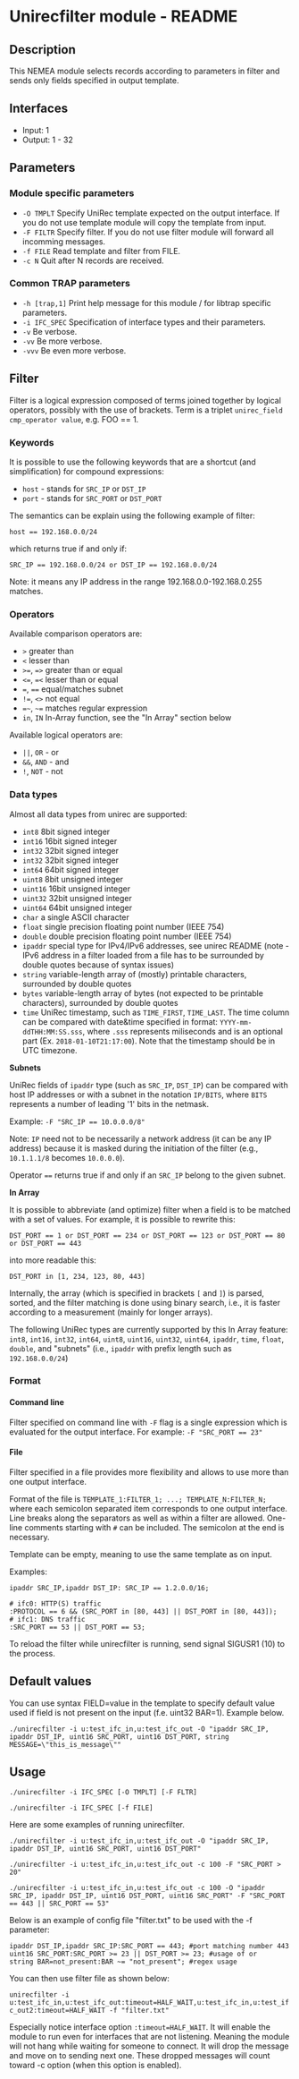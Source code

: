 # Unirecfilter module - README

## Description

This NEMEA module selects records according to parameters in filter
and sends only fields specified in output template.

## Interfaces

- Input: 1
- Output: 1 - 32

## Parameters

### Module specific parameters

- `-O TMPLT` Specify UniRec template expected on the output interface.
    If you do not use template module will copy the template from
    input.
- `-F FILTR` Specify filter.
    If you do not use filter module will forward all incomming
    messages.
- `-f FILE` Read template and filter from FILE.
- `-c N` Quit after N records are received.

### Common TRAP parameters

- `-h [trap,1]` Print help message for this module / for libtrap
  specific parameters.
- `-i IFC_SPEC` Specification of interface types and their parameters.
- `-v` Be verbose.
- `-vv` Be more verbose.
- `-vvv` Be even more verbose.

## Filter

Filter is a logical expression composed of terms joined together by
logical operators, possibly with the use of brackets. Term is a
triplet `unirec_field cmp_operator value`, e.g. FOO == 1.

### Keywords

It is possible to use the following keywords that are a shortcut (and simplification) for compound expressions:

- `host` - stands for `SRC_IP` or `DST_IP`
- `port` - stands for `SRC_PORT` or `DST_PORT`

The semantics can be explain using the following example of filter:

```
host == 192.168.0.0/24
```

which returns true if and only if:

```
SRC_IP == 192.168.0.0/24 or DST_IP == 192.168.0.0/24
```

Note: it means any IP address in the range 192.168.0.0-192.168.0.255 matches.

### Operators

Available comparison operators are:

- `>` greater than
- `<` lesser than
- `>=`, `=>` greater than or equal
- `<=`, `=<` lesser than or equal
- `=`, `==` equal/matches subnet
- `!=`, `<>` not equal
- `=~`, `~=` matches regular expression
- `in`, `IN` In-Array function, see the "In Array" section below

Available logical operators are:

- `||`, `OR` - or
- `&&`, `AND` - and
- `!`, `NOT` - not

### Data types

Almost all data types from unirec are supported:

- `int8` 8bit signed integer
- `int16` 16bit signed integer
- `int32` 32bit signed integer
- `int32` 32bit signed integer
- `int64` 64bit signed integer
- `uint8` 8bit unsigned integer
- `uint16` 16bit unsigned integer
- `uint32` 32bit unsigned integer
- `uint64` 64bit unsigned integer
- `char` a single ASCII character
- `float` single precision floating point number (IEEE 754)
- `double` double precision floating point number (IEEE 754)
- `ipaddr` special type for IPv4/IPv6 addresses, see unirec README
  (note - IPv6 address in a filter loaded from a file has to be
  surrounded by double quotes because of syntax issues)
- `string` variable-length array of (mostly) printable characters,
  surrounded by double quotes
- `bytes` variable-length array of bytes (not expected to be printable
  characters), surrounded by double quotes
- `time` UniRec timestamp, such as `TIME_FIRST`, `TIME_LAST`. The time
  column can be compared with date&time specified in format:
  `YYYY-mm-ddTHH:MM:SS.sss`, where `.sss` represents miliseconds and
  is an optional part (Ex. `2018-01-10T21:17:00`). Note that the
  timestamp should be in UTC timezone.

**Subnets**

UniRec fields of `ipaddr` type (such as `SRC_IP`, `DST_IP`) can be
compared with host IP addresses or with a subnet in the notation
`IP/BITS`, where `BITS` represents a number of leading '1' bits in the
netmask.

Example: `-F "SRC_IP == 10.0.0.0/8"`

Note: `IP` need not to be necessarily a network address (it can be any
IP address) because it is masked during the initiation of the filter
(e.g., `10.1.1.1/8` becomes `10.0.0.0`).

Operator `==` returns true if and only if an `SRC_IP` belong to the
given subnet.

**In Array**

It is possible to abbreviate (and optimize) filter when a field is to be matched
with a set of values.
For example, it is possible to rewrite this:

`DST_PORT == 1 or DST_PORT == 234 or DST_PORT == 123 or DST_PORT == 80 or DST_PORT == 443`

into more readable this:

`DST_PORT in [1, 234, 123, 80, 443]`

Internally, the array (which is specified in brackets `[` and `]`) is parsed, sorted,
and the filter matching is done using binary search, i.e., it is faster
according to a measurement (mainly for longer arrays).

The following UniRec types are currently supported by this In Array feature:
`int8`, `int16`, `int32`, `int64`, `uint8`, `uint16`, `uint32`, `uint64`,
`ipaddr`, `time`, `float`, `double`, and "subnets" (i.e., `ipaddr` with prefix
length such as `192.168.0.0/24`)

### Format

#### Command line

Filter specified on command line with `-F` flag is a single expression
which is evaluated for the output interface. For example: `-F "SRC_PORT == 23"`

#### File

Filter specified in a file provides more flexibility and allows to use more than
one output interface.

Format of the file is `TEMPLATE_1:FILTER_1; ...; TEMPLATE_N:FILTER_N;`
where each semicolon separated item corresponds to one output interface.
Line breaks along the separators as well as within a filter are allowed.
One-line comments starting with `#` can be included.
The semicolon at the end is necessary.

Template can be empty, meaning to use the same template as on input.

Examples:
```
ipaddr SRC_IP,ipaddr DST_IP: SRC_IP == 1.2.0.0/16;
```

```
# ifc0: HTTP(S) traffic
:PROTOCOL == 6 && (SRC_PORT in [80, 443] || DST_PORT in [80, 443]);
# ifc1: DNS traffic
:SRC_PORT == 53 || DST_PORT == 53;
```

To reload the filter while unirecfilter is running, send signal SIGUSR1 (10)
to the process.

## Default values

You can use syntax FIELD=value in the template to specify default
value used if field is not present on the input (f.e. uint32 BAR=1).
Example below.

`./unirecfilter -i u:test_ifc_in,u:test_ifc_out -O "ipaddr SRC_IP, ipaddr DST_IP, uint16 SRC_PORT, uint16 DST_PORT, string MESSAGE=\"this_is_message\""`

## Usage

`./unirecfilter -i IFC_SPEC [-O TMPLT] [-F FLTR]`

`./unirecfilter -i IFC_SPEC [-f FILE]`

Here are some examples of running unirecfilter.

`./unirecfilter -i u:test_ifc_in,u:test_ifc_out -O "ipaddr SRC_IP, ipaddr DST_IP, uint16 SRC_PORT, uint16 DST_PORT"`

`./unirecfilter -i u:test_ifc_in,u:test_ifc_out -c 100 -F "SRC_PORT > 20"`

`./unirecfilter -i u:test_ifc_in,u:test_ifc_out -c 100 -O "ipaddr SRC_IP, ipaddr DST_IP, uint16 DST_PORT, uint16 SRC_PORT" -F "SRC_PORT == 443 || SRC_PORT == 53"`

Below is an example of config file "filter.txt" to be used with the -f
parameter:

```
ipaddr DST_IP,ipaddr SRC_IP:SRC_PORT == 443; #port matching number 443
uint16 SRC_PORT:SRC_PORT >= 23 || DST_PORT >= 23; #usage of or
string BAR=not_present:BAR ~= "not_present"; #regex usage
```

You can then use filter file as shown below:

`unirecfilter -i u:test_ifc_in,u:test_ifc_out:timeout=HALF_WAIT,u:test_ifc_in,u:test_ifc_out2:timeout=HALF_WAIT -f "filter.txt"`

Especially notice interface option `:timeout=HALF_WAIT`. It will
enable the module to run even for interfaces that are not listening.
Meaning the module will not hang while waiting for someone to connect.
It will drop the message and move on to sending next one. These
dropped messages will count toward -c option (when this option is
enabled).
